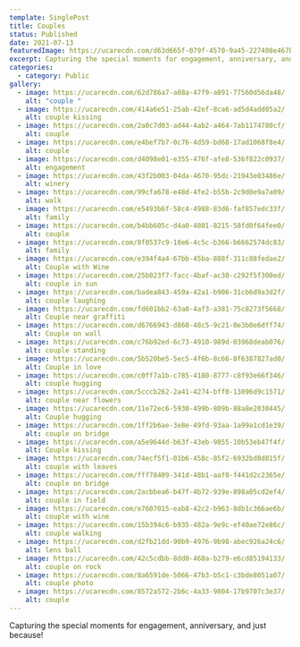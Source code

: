 ```yaml
---
template: SinglePost
title: Couples
status: Published
date: 2021-07-13
featuredImage: https://ucarecdn.com/d63d665f-079f-4570-9a45-227408e467ba/
excerpt: Capturing the special moments for engagement, anniversary, and just because!
categories:
  - category: Public
gallery:
  - image: https://ucarecdn.com/62d786a7-a08a-47f9-a091-77560d56da48/
    alt: "couple "
  - image: https://ucarecdn.com/414a6e51-25ab-42ef-8ca6-ad5d4add05a2/
    alt: couple kissing
  - image: https://ucarecdn.com/2a0c7d03-ad44-4ab2-a464-7ab1174780cf/
    alt: couple
  - image: https://ucarecdn.com/e4bef7b7-0c76-4d59-bd68-17ad1068f8e4/
    alt: couple
  - image: https://ucarecdn.com/d4098e01-e355-476f-afe8-536f822c0937/
    alt: engagement
  - image: https://ucarecdn.com/43f2b003-04da-4670-95dc-21943e03486e/
    alt: winery
  - image: https://ucarecdn.com/99cfa678-e48d-4fe2-b55b-2c9d0e9a7a09/
    alt: walk
  - image: https://ucarecdn.com/e5493b6f-58c4-4988-83d6-faf857edc33f/
    alt: family
  - image: https://ucarecdn.com/b4bb605c-d4a0-4801-8215-58fd0f64fee0/
    alt: couple
  - image: https://ucarecdn.com/8f0537c9-18e6-4c5c-b366-b6662574dc83/
    alt: family
  - image: https://ucarecdn.com/e394f4a4-67bb-45ba-888f-311c88fedae2/
    alt: Couple with Wine
  - image: https://ucarecdn.com/25b023f7-facc-4baf-ac30-c292f5f300ed/
    alt: couple in sun
  - image: https://ucarecdn.com/badea843-459a-42a1-b906-31cb6d9a3d2f/
    alt: couple laughing
  - image: https://ucarecdn.com/fd601bb2-63a0-4af3-a381-75c8273f5668/
    alt: Couple near graffiti
  - image: https://ucarecdn.com/d6766943-d860-48c5-9c21-0e3b0e6dff74/
    alt: Couple on wall
  - image: https://ucarecdn.com/c76b92ed-6c73-4910-989d-03968deab076/
    alt: couple standing
  - image: https://ucarecdn.com/5b520be5-5ec5-4f6b-8c66-0f6387827ad0/
    alt: Couple in love
  - image: https://ucarecdn.com/c0ff7a1b-c785-4180-8777-c8f93e66f346/
    alt: couple hugging
  - image: https://ucarecdn.com/5cccb262-2a41-4274-bff0-13096d9c1571/
    alt: couple near flowers
  - image: https://ucarecdn.com/11e72ec6-5930-499b-809b-88a8e2030445/
    alt: Couple hugging
  - image: https://ucarecdn.com/1ff2b6ae-3e8e-49fd-93aa-1a99a1cd1e39/
    alt: couple on bridge
  - image: https://ucarecdn.com/a5e9644d-b63f-43eb-9855-10b53eb47f4f/
    alt: Couple kissing
  - image: https://ucarecdn.com/74ecf5f1-01b6-458c-85f2-6932bd8d015f/
    alt: couple with leaves
  - image: https://ucarecdn.com/fff78409-341d-48b1-aaf0-f441d2c2365e/
    alt: couple on bridge
  - image: https://ucarecdn.com/2acbbea6-b47f-4b72-939e-898a05cd2ef4/
    alt: couple in field
  - image: https://ucarecdn.com/e7607015-eab8-42c2-b963-8db1c366ae6b/
    alt: couple with wine
  - image: https://ucarecdn.com/15b394c6-b935-482a-9e9c-ef40ae72e86c/
    alt: couple walking
  - image: https://ucarecdn.com/d2fb21dd-90b9-4976-9b98-abec926a24c6/
    alt: lens ball
  - image: https://ucarecdn.com/42c5cdbb-8dd0-468a-b279-e6cd85194133/
    alt: couple on rock
  - image: https://ucarecdn.com/8a6591de-5066-47b3-b5c1-c3bde8051a07/
    alt: couple photo
  - image: https://ucarecdn.com/8572a572-2b6c-4a33-9804-17b9707c3e37/
    alt: couple
---
```

Capturing the special moments for engagement, anniversary, and just because!